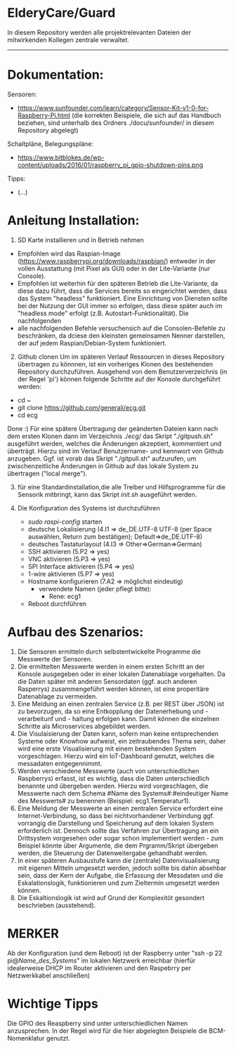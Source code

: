 # ElderyCare/Guard

In diesem Repository werden alle projektrelevanten Dateien der mitwirkenden Kollegen zentrale verwaltet.

---

Dokumentation:
=======================
Sensoren:
- https://www.sunfounder.com/learn/category/Sensor-Kit-v1-0-for-Raspberry-Pi.html (die korrekten Beispiele, die sich auf das Handbuch beziehen, sind unterhalb des Ordners ./docu/sunfounder/ in diesem Repository abgelegt)

Schaltpläne, Belegungspläne:
- https://www.bitblokes.de/wp-content/uploads/2016/01/raspberry_pi_gpio-shutdown-pins.png

Tipps:
- (...)

Anleitung Installation:
=======================
1. SD Karte installieren und in Betrieb nehmen
  - Empfohlen wird das Raspian-Image (https://www.raspberrypi.org/downloads/raspbian/) entweder in der vollen Ausstattung (mit Pixel als GUI) oder in der Lite-Variante (nur Console). 
  - Empfohlen ist weiterhin für den späteren Betrieb die Lite-Variante, da diese dazu führt, dass die Services bereits so eingerichtet werden, dass das System "headless" funktioniert. Eine Einrichtung von Diensten sollte bei der Nutzung der GUI immer so erfolgen, dass diese später auch im "headless mode" erfolgt (z.B. Autostart-Funktionalität). Die nachfolgenden 
  - alle nachfolgenden Befehle versuchensich auf die Consolen-Befehle zu beschränken, da dciese den kleinsten gemeinsamen Nenner darstellen, der auf jedem Raspian/Debian-System funktioniert.
    
2. Github clonen
Um im späteren Verlauf Ressourcen in dieses Repository übertragen zu könnnen, ist ein vorheriges Klonen des bestehenden Repository durchzuführen. Ausgehend von dem Benutzerverzeichnis (in der Regel 'pi') können folgende Schritte auf der Konsole durchgeführt werden:

  - cd ~
  - git clone https://github.com/generali/ecg.git
  - cd ecg
  
  Done :) Für eine spätere Übertragung der geänderten Dateien kann nach dem ersten Klonen dann im Verzeichnis ./ecg/ das Skript "./gitpush.sh" ausgeführt werden, welches die Änderungen akzeptiert, kommentiert und überträgt. Hierzu sind im Verlauf  Benutzername- und kennwort von Github anzugeben. Ggf. ist vorab das Skript "./gitpull.sh" aufzurufen, um zwischenzeitliche Änderungen in Github auf das lokale System zu übertragen ("local merge").
  
3. für eine Standardinstallation,die alle Treiber und Hilfsprogramme für die Sensorik mitbringt, kann das Skript *init.sh* ausgeführt werden.

4. Die Konfiguration des Systems ist durchzuführen
   - *sudo raspi-config* starten
   - deutsche Lokalisierung (4.I1 => de_DE.UTF-8 UTF-8 (per Space auswählen, Return zum bestätigen); Default=>de_DE.UTF-8)
   - deutsches Tastaturlayout (4.I3 => Other=>German=>German)
   - SSH aktivieren (5.P2 => yes)
   - VNC aktivieren (5.P3 => yes)
   - SPI Interface aktivieren (5.P4 => yes)
   - 1-wire aktivieren (5.P7 => yes)
   - Hostname konfigurieren (7.A2 => möglichst eindeutig)
        - verwendete Namen (jeder pflegt bitte):
          - Rene: ecg1
   - Reboot durchführen

Aufbau des Szenarios:
=======================
1. Die Sensoren ermitteln durch selbstentwickelte Programme die Messwerte der Sensoren.
2. Die ermittelten Messwerte werden in einem ersten Schritt an der Konsole ausgegeben oder in einer lokalen Datenablage vorgehalten. Da die Daten später mit anderen Sensordaten (ggf. auch anderen Rasperrys) zusammengeführt werden können, ist eine properitäre Datenablage zu vermeiden.
3. Eine Meldung an einen zentralen Service (z.B. per REST über JSON) ist zu bevorzugen, da so eine Entkopplung der Datenerhebung und -verarbeitunf und - haltung erfolgen kann. Damit können die einzelnen Schritte als Microservices abgebildet werden.
4. Die Visulaisierung der Daten kann, sofern man keine entsprechenden Systeme oder Knowhow aufweist, ein zeitraubendes Thema sein, daher wird eine erste Visualisierung mit einem bestehenden System vorgeschlagen. Hierzu wird ein IoT-Dashboard genutzt, welches die messadaten entgegennimmt.
5. Werden verschiedene Messwerte (auch von unterschiedlichen Raspberrys) erfasst, ist es wichtig, dass die Daten unterschiedlich benannte und übergeben werden. Hierzu wird vorgeschlagen, die Messwerte nach dem Schema #Name des Systems#:#eindeutiger Name des Messwerts# zu benennen (Beispiel: ecg1.Temperatur1).
6. Eine Meldung der Messwerte an einen zentralen Service erfordert eine Internet-Verbindung, so dass bei nichtvorhandener Verbindung ggf. vorrangig die Darstellung und Speicherung auf dem lokalen System erforderlich ist. Dennoch sollte das Verfahren zur Übertragung an ein Drittsystem vorgesehen oder sogar schon implementiert werden - zum Beispiel könnte über Argumente, die dem Prgramm/Skript übergeben werden, die Steuerung der Datenweitergabe gehandhabt werden.
7. In einer späteren Ausbaustufe kann die (zentrale) Datenvisualisierung mit eigenen Mitteln umgesetzt werden, jedoch sollte bis dahin absehbar sein, dass der Kern der Aufgabe, die Erfassung der Messdaten und die Eskalationslogik, funktionieren und zum Zieltermin umgesetzt werden können.
8. Die Eskaltionslogik ist wird auf Grund der Komplexitöt gesondert beschrieben (ausstehend).

# MERKER
Ab der Konfiguration (und dem Reboot) ist der Raspberry unter "ssh -p 22 pi@_Name_des_Systems_" im lokalen Netzwerk erreichbar (hierfür idealerweise DHCP im Router aktivieren und den Raspebrry per Netzwerkkabel anschließen)

# Wichtige Tipps
Die GPIO des Reaspberry sind unter unterschiedlichen Namen anzusprechen. In der Regel wird für die hier abgelegten Beispiele die  BCM-Nomenklatur genutzt.
